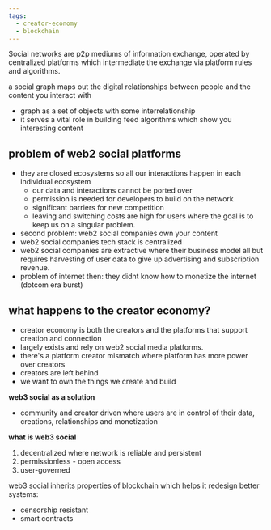 ```yaml
---
tags:
  - creator-economy
  - blockchain
---
```

Social networks are p2p mediums of information exchange, operated by centralized platforms which intermediate the exchange via platform rules and algorithms. 

a social graph maps out the digital relationships between people and the content you interact with
- graph as a set of objects with some interrelationship
- it serves a vital role in building feed algorithms which show you interesting content

## problem of web2 social platforms
- they are closed ecosystems so all our interactions happen in each individual ecosystem 
	- our data and interactions cannot be ported over
	- permission is needed for developers to build on the network
	- significant barriers for new competition
	- leaving and switching costs are high for users where the goal is to keep us on a singular problem.
- second problem: web2 social companies own your content 
- web2 social companies tech stack is centralized
- web2 social companies are extractive where their business model all but requires harvesting of user data to give up advertising and subscription revenue.
- problem of internet then: they didnt know how to monetize the internet (dotcom era burst)

## what happens to the creator economy? 

- creator economy is both the creators and the platforms that support creation and connection
- largely exists and rely on web2 social media platforms.
- there's a platform creator mismatch where platform has more power over creators
- creators are left behind
- we want to own the things we create and build

**web3 social as a solution**
- community and creator driven where users are in control of their data, creations, relationships and monetization

**what is web3 social**
1. decentralized where network is reliable and persistent
2. permissionless - open access
3. user-governed

web3 social inherits properties of blockchain which helps it redesign better systems:
- censorship resistant 
- smart contracts 